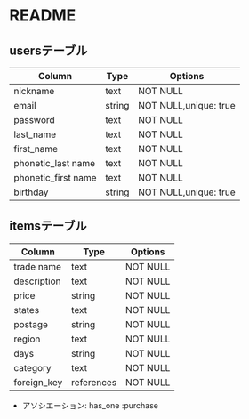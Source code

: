 # README

## usersテーブル

| Column             | Type      | Options                   |
| ------------------ | ----------| --------------------------|
| nickname           | text      | NOT NULL                  |
| email              | string    | NOT NULL,unique: true     |
| password           | text      | NOT NULL                  |
| last_name          | text      | NOT NULL                  |
| first_name         | text      | NOT NULL                  |
| phonetic_last name | text      | NOT NULL                  |
| phonetic_first name| text      | NOT NULL                  |
| birthday           | string    | NOT NULL,unique: true     |


## itemsテーブル

| Column             | Type      | Options                   |
| ------------------ | ----------| --------------------------|
| trade name         | text      | NOT NULL                  |
| description        | text      | NOT NULL                  |
| price              | string    | NOT NULL                  |
| states             | text      | NOT NULL                  |
| postage            | string    | NOT NULL                  |
| region             | text      | NOT NULL                  |
| days               | string    | NOT NULL                  |
| category           | text      | NOT NULL                  |
| foreign_key        | references| NOT NULL                  |

-	アソシエーション: has_one :purchase


